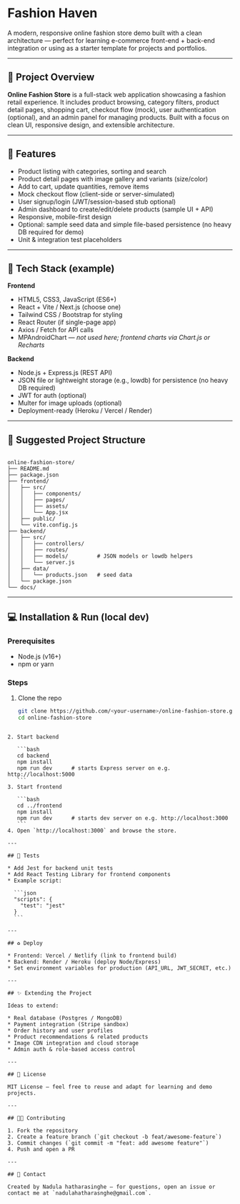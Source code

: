 
# Fashion Haven

A modern, responsive online fashion store demo built with a clean architecture — perfect for learning e-commerce front-end + back-end integration or using as a starter template for projects and portfolios.

---

## 🚀 Project Overview
**Online Fashion Store** is a full-stack web application showcasing a fashion retail experience. It includes product browsing, category filters, product detail pages, shopping cart, checkout flow (mock), user authentication (optional), and an admin panel for managing products. Built with a focus on clean UI, responsive design, and extensible architecture.

---

## 🔧 Features
- Product listing with categories, sorting and search
- Product detail pages with image gallery and variants (size/color)
- Add to cart, update quantities, remove items
- Mock checkout flow (client-side or server-simulated)
- User signup/login (JWT/session-based stub optional)
- Admin dashboard to create/edit/delete products (sample UI + API)
- Responsive, mobile-first design
- Optional: sample seed data and simple file-based persistence (no heavy DB required for demo)
- Unit & integration test placeholders

---

## 🧩 Tech Stack (example)
**Frontend**
- HTML5, CSS3, JavaScript (ES6+)
- React + Vite / Next.js (choose one)
- Tailwind CSS / Bootstrap for styling
- React Router (if single-page app)
- Axios / Fetch for API calls
- MPAndroidChart — *not used here; frontend charts via Chart.js or Recharts*

**Backend**
- Node.js + Express.js (REST API)
- JSON file or lightweight storage (e.g., lowdb) for persistence (no heavy DB required)
- JWT for auth (optional)
- Multer for image uploads (optional)
- Deployment-ready (Heroku / Vercel / Render)

---

## 📁 Suggested Project Structure
```

online-fashion-store/
├── README.md
├── package.json
├── frontend/
│   ├── src/
│   │   ├── components/
│   │   ├── pages/
│   │   ├── assets/
│   │   └── App.jsx
│   ├── public/
│   └── vite.config.js
├── backend/
│   ├── src/
│   │   ├── controllers/
│   │   ├── routes/
│   │   ├── models/         # JSON models or lowdb helpers
│   │   └── server.js
│   ├── data/
│   │   └── products.json   # seed data
│   └── package.json
└── docs/

````

---

## 💻 Installation & Run (local dev)
### Prerequisites
- Node.js (v16+)
- npm or yarn

### Steps
1. Clone the repo
   ```bash
   git clone https://github.com/<your-username>/online-fashion-store.git
   cd online-fashion-store
````

2. Start backend

   ```bash
   cd backend
   npm install
   npm run dev      # starts Express server on e.g. http://localhost:5000
   ```
3. Start frontend

   ```bash
   cd ../frontend
   npm install
   npm run dev      # starts dev server on e.g. http://localhost:3000
   ```
4. Open `http://localhost:3000` and browse the store.

---

## 🧪 Tests

* Add Jest for backend unit tests
* Add React Testing Library for frontend components
* Example script:

  ```json
  "scripts": {
    "test": "jest"
  }
  ```

---

## ♻️ Deploy

* Frontend: Vercel / Netlify (link to frontend build)
* Backend: Render / Heroku (deploy Node/Express)
* Set environment variables for production (API_URL, JWT_SECRET, etc.)

---

## ✨ Extending the Project

Ideas to extend:

* Real database (Postgres / MongoDB)
* Payment integration (Stripe sandbox)
* Order history and user profiles
* Product recommendations & related products
* Image CDN integration and cloud storage
* Admin auth & role-based access control

---

## 📝 License

MIT License — feel free to reuse and adapt for learning and demo projects.

---

## 🧑‍💻 Contributing

1. Fork the repository
2. Create a feature branch (`git checkout -b feat/awesome-feature`)
3. Commit changes (`git commit -m "feat: add awesome feature"`)
4. Push and open a PR

---

## 🙋 Contact

Created by Nadula hatharasinghe — for questions, open an issue or contact me at `nadulahatharasnghe@gmail.com`.

